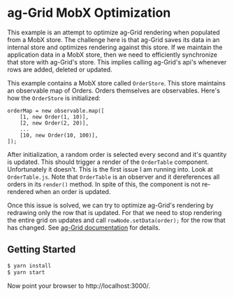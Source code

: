 ag-Grid MobX Optimization
=========================

This example is an attempt to optimize ag-Grid rendering when populated from a MobX store. The challenge here is that ag-Grid saves its data in an internal store and optimizes rendering against this store. If we maintain the application data in a MobX store, then we need to efficiently synchronize that store with ag-Grid's store. This implies calling ag-Grid's api's whenever rows are added, deleted or updated.

This example contains a MobX store called `OrderStore`. This store maintains an observable map of Orders. Orders themselves are observables. Here's how the `OrderStore` is initialized:

```ecmascript 6
orderMap = new observable.map([
    [1, new Order(1, 10)],
    [2, new Order(2, 20)],
    ...
    [10, new Order(10, 100)],
]);
```
After initialization, a random order is selected every second and it's quantity is updated. This should trigger a render of the `OrderTable` component. Unfortunately it doesn't. This is the first issue I am running into. Look at `OrderTable.js`. Note that `OrderTable` is an observer and it dereferences all orders in its `render()` method. In spite of this, the component is not re-rendered when an order is updated.

Once this issue is solved, we can try to optimize ag-Grid's rendering by redrawing only the row that is updated. For that we need to stop rendering the entire grid on updates and call `rowNode.setData(order);` for the row that has changed. See [ag-Grid documentation](https://www.ag-grid.com/javascript-grid-data-update/#updating-rownodes-data) for details.


Getting Started
---------------
```bash
$ yarn install
$ yarn start
```

Now point your browser to http://localhost:3000/.
